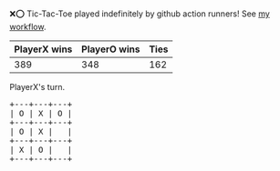 :x::o: Tic-Tac-Toe played indefinitely by github action runners! See [my workflow](.github/workflows/play.yaml).

|PlayerX wins|PlayerO wins|Ties|
|-|-|-|
|389|348|162|

PlayerX's turn.

<pre>
+---+---+---+
| O | X | O |
+---+---+---+
| O | X |   |
+---+---+---+
| X | O |   |
+---+---+---+
</pre>